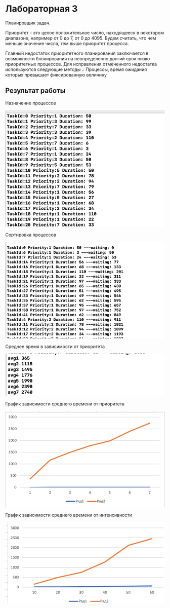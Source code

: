 # Лабораторная 3

Планировщик задач. 

Приоритет - это целое положительное число, находящееся в некотором диапазоне, например от 0 до 7, от 0 до 4095. Будем считать, что чем меньше значение числа, тем выше приоритет процесса.

Главный недостаток приоритетного планирования заключается в возможности блокирования на неопределенно долгий срок низко приоритетных процессов.
Для исправления отмеченного недостатка используются следующие методы .: Процессы, время ожидания которых превышает фиксированную величину

## Результат работы
Назначение процессов

![Allocate ](img/img1.png)

Сортировка процессов 

![Allocate ](img/img2.png)

Среднее время в зависимости от приоритета

![Allocate ](img/img3.png)

График зависимости среднего времени от приоритета

![Allocate ](img/img5.png)

График зависимости среднего времени от интенсивности

![Allocate ](img/img4.png)
